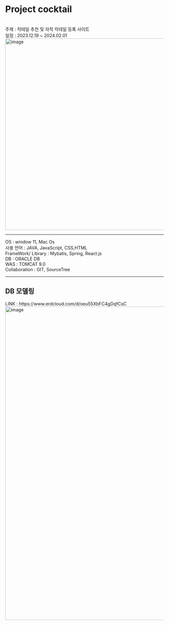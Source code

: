 # Project cocktail
<br>
주제 : 칵테일 추천 및 자작 칵테일 등록 사이트<br>
일정 : 2023.12.19 ~ 2024.02.01<br>
<img width="609" alt="image" src="https://github.com/baehyunjun97/cocktail/assets/110373230/3bd290c3-7b62-4b29-8b4d-ac515dc436eb">
<br>
<hr>
OS : window 11, Mac Os<br>
사용 언어 : JAVA, JavaScript, CSS,HTML<br>
FrameWork/ Library : Mybatis, Spring, React.js<br>
DB : ORACLE DB<br>
WAS : TOMCAT 9.0<br>
Collaboration : GIT, SourceTree<br>
<hr>

<h2>DB 모델링</h2>
LINK : https://www.erdcloud.com/d/oeu55XbFC4gDqfCsC
<img width="997" alt="image" src="https://github.com/baehyunjun97/cocktail/assets/110373230/70b11ab5-85c7-4923-b6a8-1605e9bc7fce">
